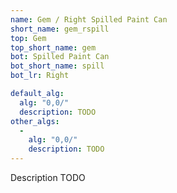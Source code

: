 ```yaml
---
name: Gem / Right Spilled Paint Can
short_name: gem_rspill
top: Gem
top_short_name: gem
bot: Spilled Paint Can
bot_short_name: spill
bot_lr: Right

default_alg:
  alg: "0,0/"
  description: TODO
other_algs:
  -
    alg: "0,0/"
    description: TODO
---
```


Description TODO

